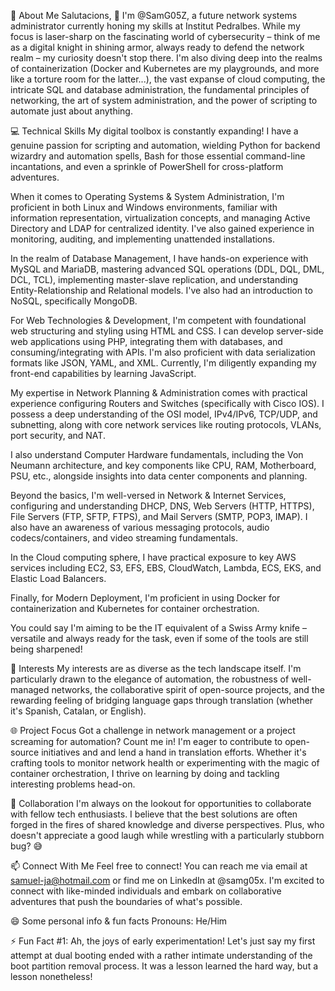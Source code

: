👋 About Me
Salutacions, 👋 I'm @SamG05Z, a future network systems administrator currently honing my skills at Institut Pedralbes. While my focus is laser-sharp on the fascinating world of cybersecurity – think of me as a digital knight in shining armor, always ready to defend the network realm – my curiosity doesn't stop there. I'm also diving deep into the realms of containerization (Docker and Kubernetes are my playgrounds, and more like a torture room for the latter...), the vast expanse of cloud computing, the intricate SQL and database administration, the fundamental principles of networking, the art of system administration, and the power of scripting to automate just about anything.

💻 Technical Skills
My digital toolbox is constantly expanding! I have a genuine passion for scripting and automation, wielding Python for backend wizardry and automation spells, Bash for those essential command-line incantations, and even a sprinkle of PowerShell for cross-platform adventures.

When it comes to Operating Systems & System Administration, I'm proficient in both Linux and Windows environments, familiar with information representation, virtualization concepts, and managing Active Directory and LDAP for centralized identity. I've also gained experience in monitoring, auditing, and implementing unattended installations.

In the realm of Database Management, I have hands-on experience with MySQL and MariaDB, mastering advanced SQL operations (DDL, DQL, DML, DCL, TCL), implementing master-slave replication, and understanding Entity-Relationship and Relational models. I've also had an introduction to NoSQL, specifically MongoDB.

For Web Technologies & Development, I'm competent with foundational web structuring and styling using HTML and CSS. I can develop server-side web applications using PHP, integrating them with databases, and consuming/integrating with APIs. I'm also proficient with data serialization formats like JSON, YAML, and XML. Currently, I'm diligently expanding my front-end capabilities by learning JavaScript.

My expertise in Network Planning & Administration comes with practical experience configuring Routers and Switches (specifically with Cisco IOS). I possess a deep understanding of the OSI model, IPv4/IPv6, TCP/UDP, and subnetting, along with core network services like routing protocols, VLANs, port security, and NAT.

I also understand Computer Hardware fundamentals, including the Von Neumann architecture, and key components like CPU, RAM, Motherboard, PSU, etc., alongside insights into data center components and planning.

Beyond the basics, I'm well-versed in Network & Internet Services, configuring and understanding DHCP, DNS, Web Servers (HTTP, HTTPS), File Servers (FTP, SFTP, FTPS), and Mail Servers (SMTP, POP3, IMAP). I also have an awareness of various messaging protocols, audio codecs/containers, and video streaming fundamentals.

In the Cloud computing sphere, I have practical exposure to key AWS services including EC2, S3, EFS, EBS, CloudWatch, Lambda, ECS, EKS, and Elastic Load Balancers.

Finally, for Modern Deployment, I'm proficient in using Docker for containerization and Kubernetes for container orchestration.

You could say I'm aiming to be the IT equivalent of a Swiss Army knife – versatile and always ready for the task, even if some of the tools are still being sharpened!

🌱 Interests
My interests are as diverse as the tech landscape itself. I'm particularly drawn to the elegance of automation, the robustness of well-managed networks, the collaborative spirit of open-source projects, and the rewarding feeling of bridging language gaps through translation (whether it's Spanish, Catalan, or English).

🌐 Project Focus
Got a challenge in network management or a project screaming for automation? Count me in! I'm eager to contribute to open-source initiatives and and lend a hand in translation efforts. Whether it's crafting tools to monitor network health or experimenting with the magic of container orchestration, I thrive on learning by doing and tackling interesting problems head-on.

💞️ Collaboration
I'm always on the lookout for opportunities to collaborate with fellow tech enthusiasts. I believe that the best solutions are often forged in the fires of shared knowledge and diverse perspectives. Plus, who doesn't appreciate a good laugh while wrestling with a particularly stubborn bug? 😅

📫 Connect With Me
Feel free to connect! You can reach me via email at samuel-ja@hotmail.com or find me on LinkedIn at @samg05x. I'm excited to connect with like-minded individuals and embark on collaborative adventures that push the boundaries of what's possible.

😄 Some personal info & fun facts
Pronouns: He/Him

⚡ Fun Fact #1: Ah, the joys of early experimentation! Let's just say my first attempt at dual booting ended with a rather intimate understanding of the boot partition removal process. It was a lesson learned the hard way, but a lesson nonetheless!

